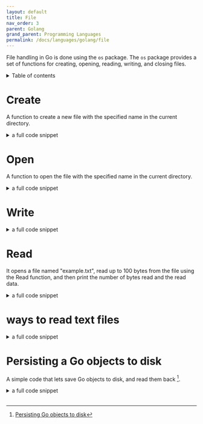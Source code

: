 ```yaml
---
layout: default
title: File
nav_order: 3
parent: Golang
grand_parent: Programming Languages
permalink: /docs/languages/golang/file
---
```


File handling in Go is done using the `os` package. The `os` package provides a set of functions for creating, opening, reading, writing, and closing files.

<details markdown="block">
  <summary>
    Table of contents
  </summary>
  {: .text-delta }
1. TOC
{:toc}
</details>

# Create

A function to create a new file with the specified name in the current directory.

<details markdown="block">
  <summary>
    a full code snippet
  </summary>

```golang
package main

import (
  "fmt"
  "os"
)

func main() {
  file, err := os.Create("example.txt")
  if err != nil {
    fmt.Println(err)
    return
  }
  defer file.Close()
  fmt.Println("vim-go")
}
```

</details>

# Open

A function to open the file with the specified name in the current directory.

<details markdown="block">
  <summary>
    a full code snippet
  </summary>

```golang
package main

import (
  "fmt"
  "os"
)

func main() {
  file, err := os.Open("example.txt")
  if err != nil {
    fmt.Println(err)
    return
  }
  defer file.Close()
  fmt.Println("vim-go")
}
```

</details>

# Write

<details markdown="block">
  <summary>
    a full code snippet
  </summary>

```golang
package main

import (
  "fmt"
  "os"
)

func main() {
  data := "Hello, World!"

  // os.Open has the associated file descriptor as mode O_RDONLY
  // https://pkg.go.dev/os#Open
  // file, err := os.Open("example.txt")

  // file, err := os.Create("example.txt")
  file, err := os.OpenFile("example.txt", os.O_APPEND|os.O_WRONLY, os.ModeAppend)

  if err != nil {
    fmt.Println(err)
    return
  }
  defer file.Close()

  _, err = file.WriteString(data)
  if err != nil {
    fmt.Println("hello")
    fmt.Println(err)
    return
  }

  fmt.Println("vim-go")
}
```

</details>

# Read

It opens a file named "example.txt", read up to 100 bytes from the file using the Read function, and then print the number of bytes read and the read data.

<details markdown="block">
  <summary>
    a full code snippet
  </summary>

```golang
package main

import (
  "fmt"
  "os"
)

func main() {
  // os.Open has the associated file descriptor as mode O_RDONLY
  // https://pkg.go.dev/os#Open
  file, err := os.Open("example.txt")

  if err != nil {
    fmt.Println(err)
    return
  }
  defer file.Close()

  data := make([]byte, 100)
  count, err := file.Read(data)

  if err != nil {
    fmt.Println(err)
    return
  }

  fmt.Printf("read %d bytes: %q\n", count, data[:count])
  fmt.Println("vim-go")
}
```

</details>

# ways to read text files

<details markdown="block">
  <summary>
    a full code snippet
  </summary>
## Loading the file into memory

```golang
package main

import (
  "bytes"
  "fmt"
  "os"
)

func main() {
  // Section 1
  fileData, err := os.ReadFile("data.txt")
  if err != nil {
    fmt.Println("something wrong", err)
    return
  }

  // Section 2
  word := []byte{}
  breakLine := "\n"
  for _, data := range fileData {
    if !bytes.Equal([]byte{data}, []byte(breakLine)) {
      word = append(word, data)
    } else {
      fmt.Printf("ReadLine: %q\n", word)
      word = word[:0]
    }
  }
}
```

## Creating a data buffer

```golang
package main

import (
  "bufio"
  "fmt"
  "os"
)

func main() {
  // Section 1
  file, err := os.Open("words.txt")
  defer file.Close()
  if err != nil {
    fmt.Println("something wrong", err)
    return
  }
  r := bufio.NewReader(file)

  // Section 2
  for {
    line, _, err := r.ReadLine()
    if len(line) > 0 {
      fmt.Printf("ReadLine: %q\n", line)
    }
    if err != nil {
      break
    }
  }
}
```

<!-- ways to read text files -->
</details>

# Persisting a Go objects to disk

A simple code that lets save Go objects to disk, and read them back [^1].

<details markdown="block">
  <summary>
    a full code snippet
  </summary>

```golang
package main

import (
  "bytes"
  "encoding/json"
  "fmt"
  "io"
  "log"
  "os"
  "time"
)

// Save saves a representation of v to the file at path.
func Save(path string, v interface{}) error {
  // Marshal is a function that marshals the object into an
  // io.Reader.
  // By default, it uses the JSON marshaller.
  var Marshal = func(v interface{}) (io.Reader, error) {
    b, err := json.MarshalIndent(v, "", "  ")
    // b, err := json.MarshalIndent(v, "", "\t")
    if err != nil {
      return nil, err
    }
    return bytes.NewReader(b), nil
  }

  f, err := os.Create(path)
  if err != nil {
    return err
  }
  defer f.Close()
  r, err := Marshal(v)
  if err != nil {
    return err
  }
  _, err = io.Copy(f, r)
  return err
}

// Load loads the file at path into v.
// Use os.IsNotExist() to see if the returned error is due
// to the file being missing.
func Load(path string, v interface{}) error {
  // Unmarshal is a function that unmarshals the data from the
  // reader into the specified value.
  // By default, it uses the JSON unmarshaller.
  var Unmarshal = func(r io.Reader, v interface{}) error {
    return json.NewDecoder(r).Decode(v)
  }

  f, err := os.Open(path)
  if err != nil {
    return err
  }
  defer f.Close()
  return Unmarshal(f, v)
}

func main() {
  type obj struct {
    Name   string
    Number int
    When   time.Time
  }

  o := &obj{
    Name:   "Mat",
    Number: 47,
    When:   time.Now(),
  }
  if err := Save("./file.tmp", o); err != nil {
    log.Fatalln(err)
  }
  // load it back
  var o2 obj
  if err := Load("./file.tmp", &o2); err != nil {
    log.Fatalln(err)
  }
  fmt.Println(o2)
  // o and o2 are now the same
  // and check out file.tmp - you'll see the JSON file
  fmt.Println("vim-go")
}
```

<br/>
</details>
<br/>

[^1]: [Persisting Go objects to disk](https://medium.com/@matryer/golang-advent-calendar-day-eleven-persisting-go-objects-to-disk-7caf1ee3d11d)
